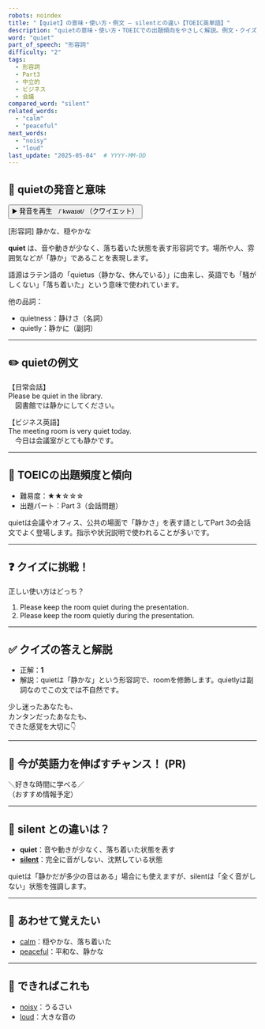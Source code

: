 ```yaml
---
robots: noindex
title: "【quiet】の意味・使い方・例文 ― silentとの違い【TOEIC英単語】"
description: "quietの意味・使い方・TOEICでの出題傾向をやさしく解説。例文・クイズ付きでsilentとの違いもわかりやすく学べます。"
word: "quiet"
part_of_speech: "形容詞"
difficulty: "2"
tags:
  - 形容詞
  - Part3
  - 中立的
  - ビジネス
  - 会議
compared_word: "silent"
related_words:
  - "calm"
  - "peaceful"
next_words:
  - "noisy"
  - "loud"
last_update: "2025-05-04"  # YYYY-MM-DD
---
```


## 🔰 quietの発音と意味

<button class="play-audio" onclick="playTTS('quiet')">
  <span class="play-audio-main">
    ▶️ 発音を再生　/ˈkwaɪət/
  </span>
  <span class="play-audio-sub">
    （クワイエット）
  </span>
</button>

[形容詞] 静かな、穏やかな

**quiet** は、音や動きが少なく、落ち着いた状態を表す形容詞です。場所や人、雰囲気などが「静か」であることを表現します。

語源はラテン語の「quietus（静かな、休んでいる）」に由来し、英語でも「騒がしくない」「落ち着いた」という意味で使われています。

他の品詞：  
- quietness：静けさ（名詞）
- quietly：静かに（副詞）

---

## ✏️ quietの例文

【日常会話】  
Please be quiet in the library.  
　図書館では静かにしてください。

【ビジネス英語】  
The meeting room is very quiet today.  
　今日は会議室がとても静かです。

---

## 🎯 TOEICの出題頻度と傾向

- 難易度：★★☆☆☆
- 出題パート：Part 3（会話問題）

quietは会議やオフィス、公共の場面で「静かさ」を表す語としてPart 3の会話文でよく登場します。指示や状況説明で使われることが多いです。

---

## ❓ クイズに挑戦！

正しい使い方はどっち？

1. Please keep the room quiet during the presentation.  
2. Please keep the room quietly during the presentation.

---

## ✅ クイズの答えと解説

- 正解：**1**
- 解説：quietは「静かな」という形容詞で、roomを修飾します。quietlyは副詞なのでこの文では不自然です。

少し迷ったあなたも、  
カンタンだったあなたも、  
できた感覚を大切に👇️

---

## 🚀 今が英語力を伸ばすチャンス！ (PR)

<div class="info-center">
＼好きな時間に学べる／<br>  
（おすすめ情報予定）
</div>

---

## 🤔  silent との違いは？

- **quiet**：音や動きが少なく、落ち着いた状態を表す
- **[silent](/silent)**：完全に音がしない、沈黙している状態

quietは「静かだが多少の音はある」場合にも使えますが、silentは「全く音がしない」状態を強調します。

---

## 🧩 あわせて覚えたい

- [calm](/calm)：穏やかな、落ち着いた
- [peaceful](/peaceful)：平和な、静かな

---

## 📖 できればこれも

- [noisy](/noisy)：うるさい
- [loud](/loud)：大きな音の

<!-- cvid: aid13_bid36 -->
